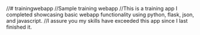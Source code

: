 //# trainingwebapp
//Sample training webapp
//This is a training app I completed showcasing basic webapp functionality using python, flask, json, and javascript.
//I assure you my skills have exceeded this app since I last finished it.
